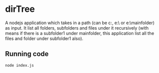 # dirTree

A nodejs application which takes in a path (can be c:\, e:\ or e:\mainfolder) as input. It list all folders, subfolders and files under it recursively (with means if there is a subfolder1 under mainfolder, this application list all the files and folder under subfolder1 also).

## Running code

``node index.js``
